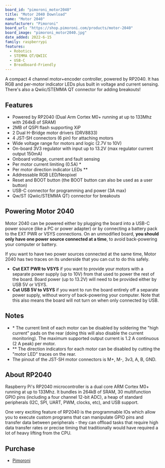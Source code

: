 ```yaml
---
board_id: "pimoroni_motor2040"
title: "Motor 2040 Download"
name: "Motor 2040"
manufacturer: "Pimoroni"
board_url: "https://shop.pimoroni.com/products/motor-2040"
board_image: "pimoroni_motor2040.jpg"
date_added: 2022-6-15
family: raspberrypi
features:
  - Robotics
  - STEMMA QT/QWIIC
  - USB-C
  - Breadboard-Friendly
---
```


A compact 4 channel motor+encoder controller, powered by RP2040. It has RGB and per-motor indicator LEDs plus built in voltage and current sensing. There's also a Qwiic/STEMMA QT connector for adding breakouts!

## Features
- Powered by RP2040 (Dual Arm Cortex M0+ running at up to 133Mhz with 264kB of SRAM)
- 2MB of QSPI flash supporting XiP
- 2 Dual H-Bridge motor drivers (DRV8833)
- 4 JST-SH connectors (6 pin) for attaching motors
- Wide voltage range for motors and logic (2.7V to 10V)
- On-board 3V3 regulator with input up to 13.2V (max regulator current output 150mA)
- Onboard voltage, current and fault sensing
- Per motor current limiting (0.5A) \*
- Per motor direction indicator LEDs **
- Addressable RGB LED/Neopixel
- Reset and BOOT button (the BOOT button can also be used as a user button)
- USB-C connector for programming and power (3A max)
- Qw/ST (Qwiic/STEMMA QT) connector for breakouts

## Powering Motor 2040
Motor 2040 can be powered either by plugging the board into a USB-C power source (like a PC or power adapter) or by connecting a battery pack to the EXT PWR or VSYS connections. On an unmodified board, **you should only have one power source connected at a time**, to avoid back-powering your computer or battery.

If you want to have two power sources connected at the same time, Motor 2040 has two traces on its underside that you can cut to do this safely.

- **Cut EXT PWR to VSYS** if you want to provide your motors with a separate power supply (up to 10V) from that used to power the rest of the board. Board power (up to 13.2V) will need to be provided either by USB 5V or VSYS.
- **Cut USB 5V to VSYS** if you want to run the board entirely off a separate power supply, without worry of back-powering your computer. Note that this also means the board will not turn on when only connected by USB.

## Notes
- \* The current limit of each motor can be disabled by soldering the "high current" pads on the rear (doing this will also disable the current monitoring). The maximum supported output current is 1.2 A continuous (2 A peak) per motor.
- ** The direction indicators for each motor can be disabled by cutting the "motor LED" traces on the rear.
- The pinout of the JST-SH motor connectors is M+, M-, 3v3, A, B, GND.

## About RP2040
Raspberry Pi's RP2040 microcontroller is a dual core ARM Cortex M0+ running at up to 133Mhz. It bundles in 264kB of SRAM, 30 multifunction GPIO pins (including a four channel 12-bit ADC), a heap of standard peripherals (I2C, SPI, UART, PWM, clocks, etc), and USB support.

One very exciting feature of RP2040 is the programmable IOs which allow you to execute custom programs that can manipulate GPIO pins and transfer data between peripherals - they can offload tasks that require high data transfer rates or precise timing that traditionally would have required a lot of heavy lifting from the CPU.

## Purchase
* [Pimoroni](https://shop.pimoroni.com/products/motor-2040)
